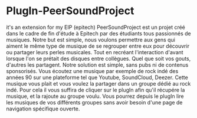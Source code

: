 # PlugIn-PeerSoundProject
it's an extension for my EIP (epitech)
PeerSoundProject est un projet créé dans le cadre de fin d'étude à Epitech par des étudiants tous passionnés de musiques.
Notre but est simple, nous voulons permettre aux gens qui aiment le même type de musique de se regrouper entre eux pour découvrir ou partager leurs perles musicales.
Tout en recréant l'interaction d'avant lorsque l'on se prétait des disques entre collègues.
Quel que soit vos gouts, d'autres les partagent.
Notre solution est simple, sans pubs ni de contenus sponsorisés.
Vous écoutez une musique par exemple de rock indé des années 90 sur une plateforme tel que Youtube, SoundCloud, Deezer. 
Cette musique vous plait et vous voulez la partager dans un groupe dédié au rock indé.
Pour cela il vous suffira de cliquer sur le plugIn afin qu'il récupére la musique, et la rajoute au groupe voulu.
Vous pourrez depuis le plugIn lire les musiques de vos différents groupes sans avoir besoin d'une page de navigation spécifique ouverte.
